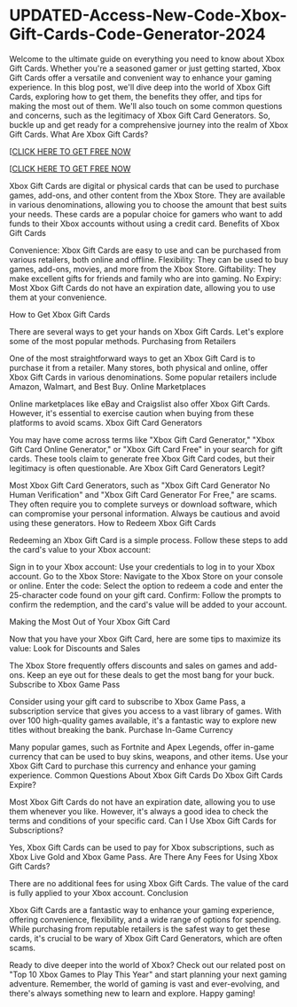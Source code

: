 # UPDATED-Access-New-Code-Xbox-Gift-Cards-Code-Generator-2024
Welcome to the ultimate guide on everything you need to know about Xbox Gift Cards. Whether you're a seasoned gamer or just getting started, Xbox Gift Cards offer a versatile and convenient way to enhance your gaming experience. In this blog post, we'll dive deep into the world of Xbox Gift Cards, exploring how to get them, the benefits they offer, and tips for making the most out of them. We'll also touch on some common questions and concerns, such as the legitimacy of Xbox Gift Card Generators. So, buckle up and get ready for a comprehensive journey into the realm of Xbox Gift Cards. What Are Xbox Gift Cards?

[[CLICK HERE TO GET FREE NOW](https://cutt.ly/7eHCTcpq)

[[CLICK HERE TO GET FREE NOW](https://cutt.ly/7eHCTcpq)

Xbox Gift Cards are digital or physical cards that can be used to purchase games, add-ons, and other content from the Xbox Store. They are available in various denominations, allowing you to choose the amount that best suits your needs. These cards are a popular choice for gamers who want to add funds to their Xbox accounts without using a credit card. Benefits of Xbox Gift Cards

Convenience: Xbox Gift Cards are easy to use and can be purchased from various retailers, both online and offline. Flexibility: They can be used to buy games, add-ons, movies, and more from the Xbox Store. Giftability: They make excellent gifts for friends and family who are into gaming. No Expiry: Most Xbox Gift Cards do not have an expiration date, allowing you to use them at your convenience.

How to Get Xbox Gift Cards

There are several ways to get your hands on Xbox Gift Cards. Let's explore some of the most popular methods. Purchasing from Retailers

One of the most straightforward ways to get an Xbox Gift Card is to purchase it from a retailer. Many stores, both physical and online, offer Xbox Gift Cards in various denominations. Some popular retailers include Amazon, Walmart, and Best Buy. Online Marketplaces

Online marketplaces like eBay and Craigslist also offer Xbox Gift Cards. However, it's essential to exercise caution when buying from these platforms to avoid scams. Xbox Gift Card Generators

You may have come across terms like "Xbox Gift Card Generator," "Xbox Gift Card Online Generator," or "Xbox Gift Card Free" in your search for gift cards. These tools claim to generate free Xbox Gift Card codes, but their legitimacy is often questionable. Are Xbox Gift Card Generators Legit?

Most Xbox Gift Card Generators, such as "Xbox Gift Card Generator No Human Verification" and "Xbox Gift Card Generator For Free," are scams. They often require you to complete surveys or download software, which can compromise your personal information. Always be cautious and avoid using these generators. How to Redeem Xbox Gift Cards

Redeeming an Xbox Gift Card is a simple process. Follow these steps to add the card's value to your Xbox account:

Sign in to your Xbox account: Use your credentials to log in to your Xbox account. Go to the Xbox Store: Navigate to the Xbox Store on your console or online. Enter the code: Select the option to redeem a code and enter the 25-character code found on your gift card. Confirm: Follow the prompts to confirm the redemption, and the card's value will be added to your account.

Making the Most Out of Your Xbox Gift Card

Now that you have your Xbox Gift Card, here are some tips to maximize its value: Look for Discounts and Sales

The Xbox Store frequently offers discounts and sales on games and add-ons. Keep an eye out for these deals to get the most bang for your buck. Subscribe to Xbox Game Pass

Consider using your gift card to subscribe to Xbox Game Pass, a subscription service that gives you access to a vast library of games. With over 100 high-quality games available, it's a fantastic way to explore new titles without breaking the bank. Purchase In-Game Currency

Many popular games, such as Fortnite and Apex Legends, offer in-game currency that can be used to buy skins, weapons, and other items. Use your Xbox Gift Card to purchase this currency and enhance your gaming experience. Common Questions About Xbox Gift Cards Do Xbox Gift Cards Expire?

Most Xbox Gift Cards do not have an expiration date, allowing you to use them whenever you like. However, it's always a good idea to check the terms and conditions of your specific card. Can I Use Xbox Gift Cards for Subscriptions?

Yes, Xbox Gift Cards can be used to pay for Xbox subscriptions, such as Xbox Live Gold and Xbox Game Pass. Are There Any Fees for Using Xbox Gift Cards?

There are no additional fees for using Xbox Gift Cards. The value of the card is fully applied to your Xbox account. Conclusion

Xbox Gift Cards are a fantastic way to enhance your gaming experience, offering convenience, flexibility, and a wide range of options for spending. While purchasing from reputable retailers is the safest way to get these cards, it's crucial to be wary of Xbox Gift Card Generators, which are often scams.

Ready to dive deeper into the world of Xbox? Check out our related post on "Top 10 Xbox Games to Play This Year" and start planning your next gaming adventure. Remember, the world of gaming is vast and ever-evolving, and there's always something new to learn and explore. Happy gaming!
